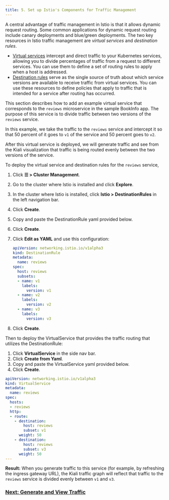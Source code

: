 ```yaml
---
title: 5. Set up Istio's Components for Traffic Management
---
```


<head>
  <link rel="canonical" href="https://ranchermanager.docs.rancher.com/how-to-guides/advanced-user-guides/istio-setup-guide/set-up-traffic-management"/>
</head>

A central advantage of traffic management in Istio is that it allows dynamic request routing. Some common applications for dynamic request routing include canary deployments and blue/green deployments. The two key resources in Istio traffic management are *virtual services* and *destination rules*.

- [Virtual services](https://istio.io/docs/reference/config/networking/v1alpha3/virtual-service/) intercept and direct traffic to your Kubernetes services, allowing you to divide percentages of traffic from a request to different services. You can use them to define a set of routing rules to apply when a host is addressed.
- [Destination rules](https://istio.io/docs/reference/config/networking/v1alpha3/destination-rule/) serve as the single source of truth about which service versions are available to receive traffic from virtual services. You can use these resources to define policies that apply to traffic that is intended for a service after routing has occurred.

This section describes how to add an example virtual service that corresponds to the `reviews` microservice in the sample BookInfo app. The purpose of this service is to divide traffic between two versions of the `reviews` service.

In this example, we take the traffic to the `reviews` service and intercept it so that 50 percent of it goes to `v1` of the service and 50 percent goes to `v2`.

After this virtual service is deployed, we will generate traffic and see from the Kiali visualization that traffic is being routed evenly between the two versions of the service.

To deploy the virtual service and destination rules for the `reviews` service,
1.  Click **☰ > Cluster Management**.
1. Go to the cluster where Istio is installed and click **Explore**.
1. In the cluster where Istio is installed, click **Istio > DestinationRules** in the left navigation bar.
1. Click **Create**.
1. Copy and paste the DestinationRule yaml provided below.
1. Click **Create**.
1. Click **Edit as YAML** and use this configuration:

    ```yaml
    apiVersion: networking.istio.io/v1alpha3
    kind: DestinationRule
    metadata:
      name: reviews
    spec:
      host: reviews
      subsets:
      - name: v1
        labels:
          version: v1
      - name: v2
        labels:
          version: v2
      - name: v3
        labels:
          version: v3
    ```
1. Click **Create**.

Then to deploy the VirtualService that provides the traffic routing that utilizes the DestinationRule:

1. Click **VirtualService** in the side nav bar.
1. Click **Create from Yaml**.
1. Copy and paste the VirtualService yaml provided below.
1. Click **Create**.

```yaml
apiVersion: networking.istio.io/v1alpha3
kind: VirtualService
metadata:
  name: reviews
spec:
  hosts:
  - reviews
  http:
  - route:
    - destination:
        host: reviews
        subset: v1
      weight: 50
    - destination:
        host: reviews
        subset: v3
      weight: 50
---
```

**Result:** When you generate traffic to this service (for example, by refreshing the ingress gateway URL), the Kiali traffic graph will reflect that traffic to the `reviews` service is divided evenly between `v1` and `v3`.

### [Next: Generate and View Traffic](generate-and-view-traffic.md)
